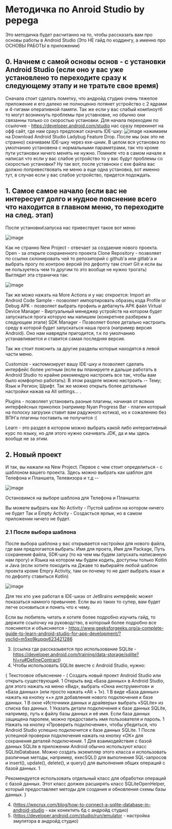 # Методичка по Anroid Studio by pepega
Это методичка будет расчитанно на то, чтобы рассказать вам про основы работы в Android Studio (Это НЕ гайд по коддингу, а именно про ОСНОВЫ РАБОТЫ в приложении)

## 0. Начнем с самой основы основ - с установки Android Studio (если оно у вас уже установлено то переходите сразу к следующему этапу и не тратьте свое время)
   Сначала стоит сделать пометку, что андройд студию очень тяжелое приложение и его далеко не полноценно потянет устройство с 2 ядрами и 4-гигами оперативной памяти.
   Так же если у вас слабый комп\ноутб то могут возникнуть проблемы при уставновке, но обычно они связанны только со скоростью установки.
   Для начала переходим по ссылочке - https://developer.android.com/studio нас сразу перекинет на офф сайт, где нам срауз предложат скачать IDE-шку:
![image](https://github.com/user-attachments/assets/3270015c-dd26-427e-aa51-d364b91b7c33) нажимаем на Download Android Studio Ladybug Feature Drop. После мы (как это не странно) скачиваем IDE-шку через exe-шник. В целом вся установка по умолчанию установена с нормальными параметрами, так что кроме пути установки ничего менять не нужно. 
Помните что в самом начале я написал что если у вас слабое устройство то у вас будут проблемы со скоростью установки? Ну так вот, после уставноки с exe файла вас должно попревествовать не меню а еще одна установка, вот именно тут, в случае если у вас слабое устройство, придется подождать. 

   

## 1. Самое самое начало (если вас не интересует долго и нудное пояснение всего что находится в главном меню, то переходите на след. этап)
После установки\запуска нас привествует такое вот меню

![image](https://github.com/user-attachments/assets/4817b7ec-707e-464e-a8b8-633d00cc0f75)

Как не странно New Project - отвечает за создаение нового проекта.
Open - за открыте сохраненного проекта 
Clone Repository - позволяет по ссылке склонировать чей то репозиторий с github'a или gitlab'a и выбрать прогу по контрою версий (по дефолту там стоит Git и если вы не пользуетесь чем то другим то это вообще не нужно трогать) Выглядит эта страничка так:

![image](https://github.com/user-attachments/assets/6daede87-4694-4ca3-a1e5-230f700d5f6f)

Так же можо нажать на More Actions и у нас откроется:
Import an Android Code Sample - позволяет импортировать образец кода 
Profile or Debug APK - позволяет выбрать профиль и дебагнуть APK файл
Virtual Device Manager - Виртуальный менеджер устройств на котором будет запускаться прога которую мы напишем (конкретнее разберем в следующем этапе)
SDK Manager - Позволяет более детально настроить среду в которой будет запускаться наша прога (например версия Android). Оно нам наврядли пригодится, т.к по умолчанию устанавливается и ставится самая последняя версия.

Так же стоит пояснить за другие разделы которые находятся в левой части меню.

Customize - кастомизирует вашу IDE-шку и позволяет сделать интерфейс более уютным (если вы планируете и дальше работать в Android Studio то крайне рекомендую настроить все так, чтобы вам было комфортно работать):
   В этом разделе можно настроить --
   Тему;
   Язык и Регион;
   Шрифт. 
   Так же можно открыть более детальные настройки нажав на All settings... .
   
Plugins - позволяет установить разные плагины, начиная от всяких интерфейсных приколюх (например Nyan Progress Bar - плагин который на полоску загрузки ставит вам радужного котика), но к сожалению без ВПН'а плагины поставить не получится :(

Learn - это раздел в котором можно выбрать какой либо интерактивный курс по языку, но для этого нужно скачивать JDK, да и мы здесь вообще не за этим.

## 2. Новый проект

И так, вы нажали на New Project. Первое с чем стоит определиться - с шаблоном вашего проекта. Здесь можно выбрать как шаблон для Телефона и Планшета, Телевизора и т.д --

![image](https://github.com/user-attachments/assets/191a6ce4-9f8f-4f89-a814-4f4f63dd1ab3)

Остановимся на выборе шаблона для Телефона и Планшета:

Вы можете выбрать как No Activity - Пустой шаблон на котором ничего не будет
Так и Empty Activity - Создасться ярлык, но в самом приложении ничего не будет.

### 2.1 После выбора шаблона

После выбора шаблона у вас открывается настройки для нового файла, где вам предлогается выбрать:
   Имя для проета,
   Имя для Package,
   Путь сохранения файла,
   SDK-шку (то на чем мы будем запускать написанную нам прогу)
   и Языка на котором мы будем кодить, доступны только Kotlin и  Java (если хотите покодить на Джаве то выбирайте любой шаблон проекта кроме Empry Activity, там он почему то не дает выбрать язык и по дефолту ставиться Kotlin) 

![image](https://github.com/user-attachments/assets/c4c5b461-25fb-4d5b-b381-0456a251f960)

Для тех кто уже работал в IDE-шках от JetBrains интерфейс может показаться намного привычнее. Если вы из таких то супер, вам будет легче основиться и понять что к чему.


Если вы любитель читать и хотите более подробно изучить гайд, то держите ссылочку на руководство, в котороый более подробно все поясняется и объясняется - https://www.geeksforgeeks.org/a-complete-guide-to-learn-android-studio-for-app-development/?ysclid=m5xo9kupqv623421286


3. (ссылка где рассказывется про использование SQLite - https://developer.android.com/training/data-storage/sqlite?hl=ru#DefineContract)
4. Чтобы использовать SQLite вместе с Android Studio, нужно:

  { Текстоовое объяснение - (  Создать новый проект Android Studio или открыть существующий. 1
  Открыть вид «База данных» в Android Studio, для этого нажать на меню «Вид», выбрать «Окна инструментов» и «База данных» (или просто нажать «Alt + 1»). 1
  В виде «База данных» нажать на кнопку «+» для добавления нового подключения к базе данных. 1
  В окне «Источники данных и драйверы» выбрать «SQLite» из списка баз данных. 1
  Указать детали подключения к базе данных SQLite, например, путь к файлу базы данных и её имя. Если база данных защищена паролем, можно предоставить имя пользователя и пароль. 1
  Нажать на кнопку «Проверить подключение», чтобы убедиться, что Android Studio успешно подключится к базе данных SQLite. 1
  После успешной проверки подключения нажать на кнопку «ОК» для сохранения деталей подключения. 1
  Для взаимодействия с базой данных SQLite в приложении Android обычно используют класс SQLiteDatabase. Можно создать экземпляр этого класса и использовать различные методы, например, execSQL() для выполнения SQL-запросов и insert(), update(), delete(), и query() для выполнения общих операций с базой данных. 1

  Рекомендуется использовать отдельный класс для обработки операций с базой данных. Этот класс должен расширять класс SQLiteOpenHelper, который предоставляет методы для создания и обновления схемы базы данных. }

4. (https://wpcrux.com/blog/how-to-connect-a-sqlite-database-in-android-studio - как конектить бд с андройд студио)
5. (https://developer.android.com/studio/run/emulator - настройка эмулятора в андройд студио)
